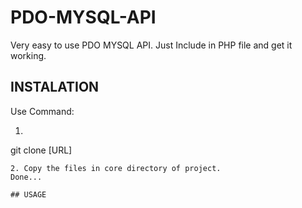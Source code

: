 # PDO-MYSQL-API
Very easy to use PDO MYSQL API. Just Include in PHP file and get it working.

## INSTALATION 
Use Command:
1. ```bash
git clone [URL]
```
2. Copy the files in core directory of project.
Done...

## USAGE
